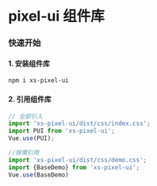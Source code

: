 # pixel-ui 组件库

### 快速开始

#### 1. 安装组件库

```
npm i xs-pixel-ui
```

#### 2. 引用组件库

```javascript
// 全部引入
import 'xs-pixel-ui/dist/css/index.css';
import PUI from 'xs-pixel-ui';
Vue.use(PUI);

//按需引用
import 'xs-pixel-ui/dist/css/demo.css';
import {BaseDemo} from 'xs-pixel-ui';
Vue.use(BaseDemo)

```



